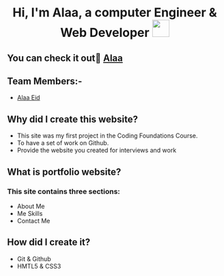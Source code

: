 <h1 align="center">Hi, I'm Alaa, a computer Engineer & Web Developer <img width="40" src="https://c.tenor.com/nebZyl8oN7IAAAAi/wave-hello.gif" /></h1>

## You can check it out [ِAlaa]( https://gsg-cf05.github.io/AlaaEid-Portfolio/)


## Team Members:-

- [Alaa Eid](https://github.com/AlaaEid-1)

## Why did I create this website?
- This site was my first project in the Coding Foundations Course.
- To have a set of work on Github.
- Provide the website you created for interviews and work


## What is portfolio website?
### This site contains three sections:
- About Me
- Me Skills
- Contact Me

## How did I create it?
- Git & Github
- HMTL5 & CSS3

